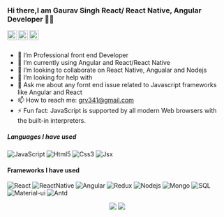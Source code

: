 ### Hi there,I am Gaurav Singh React/ React Native, Angular Developer 👋😄 

<a href="https://twitter.com/grv341">
  <img align="left" alt="Gaurav's Twitter" width="22px" src="https://cdn.jsdelivr.net/npm/simple-icons@v3/icons/twitter.svg" />
</a>
<a href="https://github.com/gaurav341">
  <img align="left" alt="Gaurav's Github" width="22px" src="https://cdn.jsdelivr.net/npm/simple-icons@v3/icons/github.svg" />
</a>
<a href="https://www.facebook.com/gaurav341">
  <img align="left" alt="Gaurav's Facebook" width="22px" src="https://cdn.jsdelivr.net/npm/simple-icons@v3/icons/facebook.svg" />
</a>
<br/>
<br/>


- 🔭 I’m Professional front end Developer
- 🌱 I’m currently using Angular and React/React Native
- 👯 I’m looking to collaborate on React Native, Angualar and Nodejs
- 🤔 I’m looking for help with 
- 💬 Ask me about any fornt end issue related to Javascript frameworks like Angular and React
- 📫 How to reach me: grv341@gmail.com
- ⚡ Fun fact: JavaScript is supported by all modern Web browsers with the built-in interpreters.


##### Languages I have used

![JavaScript](https://img.shields.io/badge/-Javascript-000000?style=flat&logo=JavaScript)
![Html5](https://img.shields.io/badge/-Html5-000000?style=flat&logo=html5)
![Css3](https://img.shields.io/badge/-Css3-000000?style=flat&logo=css3)
![Jsx](https://img.shields.io/badge/-Jsx-000000?style=flat&logo=React)


#### Frameworks I have used

![React](https://img.shields.io/badge/-React-000000?style=flat&logo=React)
![ReactNative](https://img.shields.io/badge/-ReactNative-000000?style=flat&logo=ReactNative)
![Angular](https://img.shields.io/badge/-Angular-000000?style=flat&logo=Angular)
![Redux](https://img.shields.io/badge/-Redux-000000?style=flat&logo=redux)
![Nodejs](https://img.shields.io/badge/-node.js-000000?style=flat&logo=node.js)
![Mongo](https://img.shields.io/badge/-mongo-000000?style=flat&logo=mongodb)
![SQL](https://img.shields.io/badge/-SQL-000000?style=flat&logo=MySQL)
![Material-ui](https://img.shields.io/badge/-materialUi-000000?style=flat&logo=material-ui)
![Antd](https://img.shields.io/badge/-Antd-000000?style=flat&logo=Antd)



<p align="center">
<img src="https://github-readme-stats.vercel.app/api/top-langs/?username=gaurav341&hide_langs_below=0&layout=compact&theme=dark">
<img src="https://github-readme-stats.vercel.app/api?username=gaurav341&show_icons=true&theme=dark">
</p>
